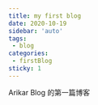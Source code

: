 ```yaml
---
title: my first blog
date: 2020-10-19
sidebar: 'auto'
tags:
 - blog
categories: 
 - firstBlog
sticky: 1
---
```


Arikar Blog 的第一篇博客